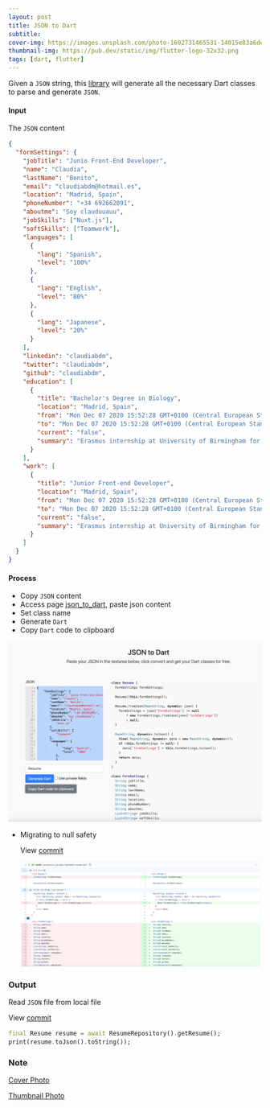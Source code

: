 ```yaml
---
layout: post
title: JSON to Dart
subtitle:
cover-img: https://images.unsplash.com/photo-1602731465531-14015e83a6de
thumbnail-img: https://pub.dev/static/img/flutter-logo-32x32.png
tags: [dart, flutter]
---
```


Given a `JSON` string, this [library](https://github.com/javiercbk/json_to_dart) will generate all the necessary Dart classes to parse and generate `JSON`.

#### Input

The `JSON` content

```json
{
  "formSettings": {
    "jobTitle": "Junio Front-End Developer",
    "name": "Claudia",
    "lastName": "Benito",
    "email": "claudiabdm@hotmail.es",
    "location": "Madrid, Spain",
    "phoneNumber": "+34 692662091",
    "aboutme": "Soy clauduuauu",
    "jobSkills": ["Nuxt.js"],
    "softSkills": ["Teamwork"],
    "languages": [
      {
        "lang": "Spanish",
        "level": "100%"
      },
      {
        "lang": "English",
        "level": "80%"
      },
      {
        "lang": "Japanese",
        "level": "20%"
      }
    ],
    "linkedin": "claudiabdm",
    "twitter": "claudiabdm",
    "github": "claudiabdm",
    "education": [
      {
        "title": "Bachelor's Degree in Biology",
        "location": "Madrid, Spain",
        "from": "Mon Dec 07 2020 15:52:28 GMT+0100 (Central European Standard Time)",
        "to": "Mon Dec 07 2020 15:52:28 GMT+0100 (Central European Standard Time)",
        "current": "false",
        "summary": "Erasmus internship at University of Birmingham for 9 months in my final year."
      }
    ],
    "work": [
      {
        "title": "Junior Front-end Developer",
        "location": "Madrid, Spain",
        "from": "Mon Dec 07 2020 15:52:28 GMT+0100 (Central European Standard Time)",
        "to": "Mon Dec 07 2020 15:52:28 GMT+0100 (Central European Standard Time)",
        "current": "false",
        "summary": "Erasmus internship at University of Birmingham for 9 months in my final year."
      }
    ]
  }
}
```

#### Process

- Copy `JSON` content
- Access page [json_to_dart](https://javiercbk.github.io/json_to_dart/), paste json content
- Set class name
- Generate `Dart`
- Copy `Dart` code to clipboard

![JSON Generate](/assets/img/2021-07-31-json/json_build.png)

- Migrating to null safety

  View [commit](https://github.com/ttpho/ttpho.github.io/commit/a0de5518a11b214d80debf97649b2b2cd1e47ce4?branch=a0de5518a11b214d80debf97649b2b2cd1e47ce4&diff=split)

  ![Migrating to null safety](/assets/img/2021-07-31-json/migrating-to-null-safety.png)

### Output

Read `JSON` file from local file

View [commit](https://github.com/ttpho/ttpho.github.io/commit/a16a9ce4ec2ef42958561d0dbcebee59d7e34ef8)

```dart
final Resume resume = await ResumeRepository().getResume();
print(resume.toJson().toString());
```

### Note

[Cover Photo](https://unsplash.com/photos/yGev6dhHSY8)

[Thumbnail Photo](https://dart.dev/assets/shared/dart/logo+text/horizontal/white-e71fb382ad5229792cc704b3ee7a88f8013e986d6e34f0956d89c453b454d0a5.svg)
